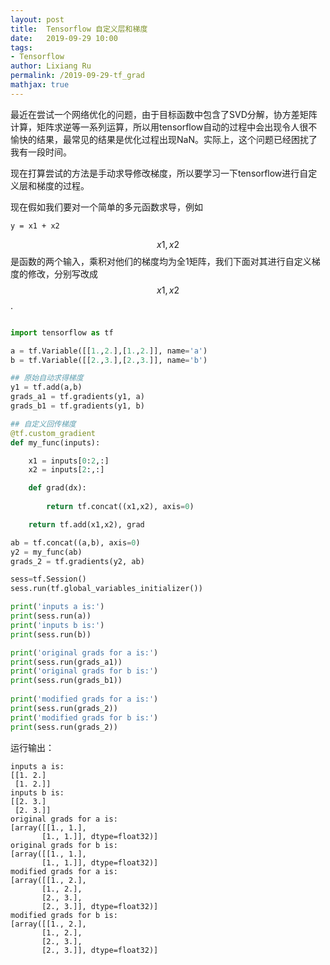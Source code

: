 ```yaml
---
layout: post
title:  Tensorflow 自定义层和梯度
date:   2019-09-29 10:00
tags: 
- Tensorflow
author: Lixiang Ru
permalink: /2019-09-29-tf_grad
mathjax: true
---
```


最近在尝试一个网络优化的问题，由于目标函数中包含了SVD分解，协方差矩阵计算，矩阵求逆等一系列运算，所以用tensorflow自动的过程中会出现令人很不愉快的结果，最常见的结果是优化过程出现NaN。实际上，这个问题已经困扰了我有一段时间。

现在打算尝试的方法是手动求导修改梯度，所以要学习一下tensorflow进行自定义层和梯度的过程。

现在假如我们要对一个简单的多元函数求导，例如
```
y = x1 + x2
```
$$x1, x2$$ 是函数的两个输入，乘积对他们的梯度均为全1矩阵，我们下面对其进行自定义梯度的修改，分别写改成$$x1, x2$$.

``` python

import tensorflow as tf 

a = tf.Variable([[1.,2.],[1.,2.]], name='a')
b = tf.Variable([[2.,3.],[2.,3.]], name='b')

## 原始自动求得梯度
y1 = tf.add(a,b)
grads_a1 = tf.gradients(y1, a)
grads_b1 = tf.gradients(y1, b)

## 自定义回传梯度
@tf.custom_gradient
def my_func(inputs):

    x1 = inputs[0:2,:]
    x2 = inputs[2:,:]

    def grad(dx):
        
        return tf.concat((x1,x2), axis=0)

    return tf.add(x1,x2), grad

ab = tf.concat((a,b), axis=0)
y2 = my_func(ab)
grads_2 = tf.gradients(y2, ab)

sess=tf.Session()
sess.run(tf.global_variables_initializer())

print('inputs a is:')
print(sess.run(a))
print('inputs b is:')
print(sess.run(b))

print('original grads for a is:')
print(sess.run(grads_a1))
print('original grads for b is:')
print(sess.run(grads_b1))
  
print('modified grads for a is:')
print(sess.run(grads_2))
print('modified grads for b is:')
print(sess.run(grads_2))

```

运行输出：

``` shell
inputs a is:
[[1. 2.]
 [1. 2.]]
inputs b is:
[[2. 3.]
 [2. 3.]]
original grads for a is:
[array([[1., 1.],
       [1., 1.]], dtype=float32)]
original grads for b is:
[array([[1., 1.],
       [1., 1.]], dtype=float32)]
modified grads for a is:
[array([[1., 2.],
       [1., 2.],
       [2., 3.],
       [2., 3.]], dtype=float32)]
modified grads for b is:
[array([[1., 2.],
       [1., 2.],
       [2., 3.],
       [2., 3.]], dtype=float32)]
```